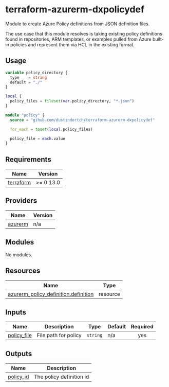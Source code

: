 # terraform-azurerm-dxpolicydef

Module to create Azure Policy definitions from JSON definition files.

The use case that this module resolves is taking existing policy definitions found in repositories, ARM templates, or examples pulled from Azure built-in policies and represent them via HCL in the existing format.

## Usage

```terraform
variable policy_directory {
  type    = string
  default = "./"
}

local {
  policy_files = fileset(var.policy_directory, "*.json")
}

module "policy" {
  source = "gihub.com/dustindortch/terraform-azurerm-dxpolicydef"

  for_each = toset(local.policy_files)

  policy_file = each.value
}
```

<!-- BEGIN_TF_DOCS -->
## Requirements

| Name | Version |
|------|---------|
| <a name="requirement_terraform"></a> [terraform](#requirement\_terraform) | >= 0.13.0 |

## Providers

| Name | Version |
|------|---------|
| <a name="provider_azurerm"></a> [azurerm](#provider\_azurerm) | n/a |

## Modules

No modules.

## Resources

| Name | Type |
|------|------|
| [azurerm_policy_definition.definition](https://registry.terraform.io/providers/hashicorp/azurerm/latest/docs/resources/policy_definition) | resource |

## Inputs

| Name | Description | Type | Default | Required |
|------|-------------|------|---------|:--------:|
| <a name="input_policy_file"></a> [policy\_file](#input\_policy\_file) | File path for policy | `string` | n/a | yes |

## Outputs

| Name | Description |
|------|-------------|
| <a name="output_policy_id"></a> [policy\_id](#output\_policy\_id) | The policy definition id |
<!-- END_TF_DOCS -->